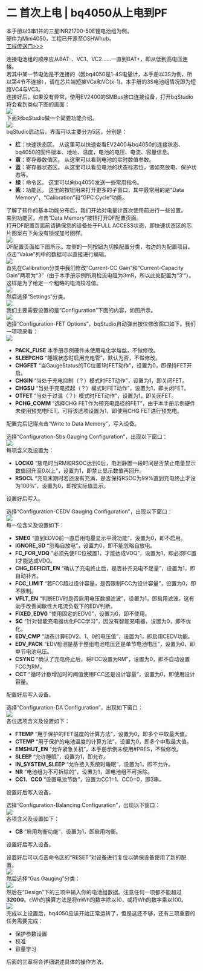 # 二 首次上电 | bq4050从上电到PF
本手册以3串1并的三星INR21700-50E锂电池组为例。  
硬件为Mini4050，工程已开源至OSHWhub。  
[工程传送门>>>](https://oshwhub.com/autoxsk/mini4050-debug)  

连接电池组的顺序应从BAT-、VC1、VC2……一直到BAT+，即从低到高电压连接。  
若其中某一节电池是不连接的（因bq4050是1-4S电量计，本手册以3S为例，所以第4节不连接），请在芯片端短接VCx和VC(x-1)。本手册的3S电池组情况即为短路VC4与VC3。  
连接好后，如果没有异常，使用EV2400的SMBus接口连接设备，打开bqStudio将会看到类似下图的画面：  
![](https://bq4050startup.vercel.app/pages/assets/2-1.jpg)  
下面对bqStudio做一个简要功能介绍。  
![](https://bq4050startup.vercel.app/pages/assets/2-2.jpg)  
bqStudio启动后，界面可以主要分为5区，分别是：  
- **红**：快速状态区。
从这里可以快速查看EV2400与bq4050的连接状态、bq4050的固件版本、地址、温度，电池的电压、电流、容量信息。
- **黄**：寄存器数值区。
从这里可以看到电池的实时数值参数。
- **蓝**：寄存器状态区。
从这里可以看见电池的状态标志位，诸如充放电、保护状态等。
- **绿**：命令区。
这里可以向bq4050发送一些常用指令。
- **紫**：功能区。
这里的按钮用来打开更多的子窗口，其中最常用的是“Data Memory”、“Calibration”和“GPC Cycle”功能。

了解了软件的基本功能分布后，我们开始对电量计首次使用前进行一些设置。  
来到功能区，点击“Data Memory”按钮打开DF配置页面。  
打开DF配置页面前请确保您的设备处于FULL ACCESS状态，即快速状态区的芯片图案右下角没有锁或加号图样。  
![](https://bq4050startup.vercel.app/pages/assets/2-3.jpg)  
DF配置页面如下图所示。左侧的一列按钮为切换配置分类，右边的为配置项目。点击“Value”列中的数据可以直接进行编辑。  
![](https://bq4050startup.vercel.app/pages/assets/2-4.jpg)  
首先在Calibration分类中我们修改“Current-CC Gain”和“Current-Capacity Gain”两项为“3”（由于本手册示例所用检流电阻为3mR，所以此处配置为“3'”）。这样是为了给定一个粗略的电流校准值。  
![](https://bq4050startup.vercel.app/pages/assets/2-5.jpg)  
然后选择“Settings”分类。  
![](https://bq4050startup.vercel.app/pages/assets/2-6.jpg)  
我们主要需要设置的是“Configuration”下面的内容，如图所示。  
![](https://bq4050startup.vercel.app/pages/assets/2-7.jpg)  
选择“Configuration-FET Options”，bqStudio自动弹出按位修改窗口如下。我们一项项来看：  
![](https://bq4050startup.vercel.app/pages/assets/2-8.jpg)  
- **PACK_FUSE** 本手册示例硬件未使用电化学熔丝，不做修改。  
- **SLEEPCHG** “睡眠状态时启用充电管”，默认为否，不做修改。  
- **CHGFET** “当GaugeStatus的TC位置1时FET动作”，设置为0，即保持FET开启。  
- **CHGIN** “当处于充电抑制（？）模式时FET动作”，设置为1，即关闭FET。  
- **CHGSU** “当处于充电挂起（？）模式时FET动作”，设置为1，即关闭FET。  
- **OTFET** “当处于过温（？）模式时FET动作”，设置为1，即关闭FET。  
- **PCHG_COMM** “选择CHG FET作为预充电路径的FET”，由于本手册示例硬件未使用预充电FET，可将该选项设置为1，即使用CHG FET进行预充电。  

配置完后记得点击“Write to Data Memory”，写入设备。  

选择“Configuration-Sbs Gauging Configuration”，出现以下窗口：  
![](https://bq4050startup.vercel.app/pages/assets/2-9.jpg)  
每项含义及设置为：  
- **LOCK0** “放电时当RM和RSOC达到0后，电池静置一段时间是否禁止电量显示数值回升至0以上”，设置为1，即禁止显示数值再回升。  
- **RSOCL** “充电末期时若还没有充满，是否保持RSOC为99%直到充电终止才设为100%”，设置为0，即按实际值显示。  

设置好后写入。  

选择“Configuration-CEDV Gauging Configuration”，出现以下窗口：  
![](https://bq4050startup.vercel.app/pages/assets/2-12.jpg)  
每一位含义及设置如下：  
- **SME0** “直到EDV0前一直启用电量显示平滑功能”，设置为0，即不启用。  
- **IGNORE_SD** “忽略自放电”，设置为0，即不能忽略自放电。  
- **FC_FOR_VDQ** “必须先使FC位被置1，才能达成VDQ”，设置为1，即必须FC置1才能达成VDQ。  
- **CHG_DEFICIT_EN** “确认了充电终止后，是否补齐充电不足量”，设置为1，即自动补齐。  
- **FCC_LIMIT** “若FCC超过设计容量，是否限制FCC为设计容量”，设置为0，即不限制。  
- **VFLT_EN** “判断EDV时是否启用电压数据滤波”，设置为1，即启用滤波。这有助于改善间歇性大电流负载下的EDV判断。  
- **FIXED_EDV0** “使用固定的EDV0”，设置为0，即不使用。  
- **SC** “针对智能充电器优化FCC学习”，因没有智能充电器，设置为0，即不优化。  
- **EDV_CMP** “动态计算EDV2、1、0的电压值”，设置为1，即启用CEDV功能。   
- **EDV_PACK** “EDV检测是基于整组电池电压还是单节电池电压”，设置为0，即单节电池电压。  
- **CSYNC** “确认了充电终止后，将FCC设置为RM”，设置为0，即不自动设置FCC为RM。  
- **CCT** “循环计数增加时的阈值使用FCC还是设计容量”，设置为0，即使用设计容量。  

配置好后写入设备。  

选择“Configuration-DA Configuration”，出现如下窗口：  
![](https://bq4050startup.vercel.app/pages/assets/2-13.jpg)  
各位选项含义及设置如下：  
- **FTEMP** “用于保护的FET温度的计算方法”，设置为0，即多个中取最大值。  
- **CTEMP** “用于保护的电池温度的计算方法”，设置为0，即多个中取最大值。  
- **EMSHUT_EN** “允许紧急关机”，本手册示例未使用#PRES，不做修改。  
- **SLEEP** “允许睡眠”，设置为1，即允许。  
- **IN_SYSTEM_SLEEP** “允许接入系统时睡眠”，设置为1，即不允许。  
- **NR** “电池组为不可拆除的”，设置为1，即电池组不可拆除。  
- **CC1**、**CC0** “设置电池节数”，设置为CC1=1、CC0=0，即3串。  

设置好后写入设备。  

选择“Configuration-Balancing Configuration”，出现以下窗口：  
![](https://bq4050startup.vercel.app/pages/assets/2-14.jpg)  
各项含义及设置如下：  
- **CB** “启用均衡功能”，设置为1，即启用均衡。  

设置好后写入设备。  

设置好后可以点击命令区的“RESET”对设备进行复位以确保设备使用了新的配置。  
![](https://bq4050startup.vercel.app/pages/assets/2-15.jpg)  
然后选择“Gas Gauging”分类：  
![](https://bq4050startup.vercel.app/pages/assets/2-16.jpg)  
然后在“Design”下的三项中输入你的电池组数据。注意任何一项都不能超过**32000**。cWh的换算方法是将mWh的数字除以10，或将Wh的数字乘以100。  
![](https://bq4050startup.vercel.app/pages/assets/2-17.jpg)  
完成以上设置后，bq4050应该开始正常运转了，但是这还不够，还有三项重要的任务需要完成：  
- 保护参数设置
- 校准
- 容量学习

后面的三章将会详细讲述具体的操作方法。  
